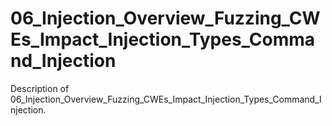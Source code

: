 # 06_Injection_Overview_Fuzzing_CWEs_Impact_Injection_Types_Command_Injection

Description of 06_Injection_Overview_Fuzzing_CWEs_Impact_Injection_Types_Command_Injection.